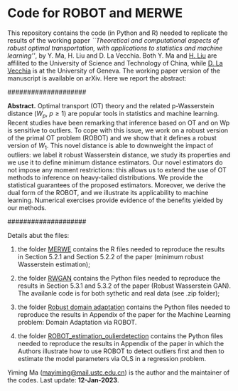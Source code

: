 # Code for ROBOT and MERWE

This repository contains the code (in Python and R) needed to replicate the results of the working paper 
*``Theoretical and computational aspects of robust optimal transportation, with applications to statistics and machine learning''*, by Y. Ma, H. Liu and D. La Vecchia. Both Y. Ma and [H. Liu](https://bs.ustc.edu.cn/english/profile-1845.html) are affilited to the University of Science and Technology of China, while [D. La Vecchia](https://sites.google.com/view/davidelavecchia/home) is at the University of Geneva. The working paper version of the manuscript is available on arXiv. Here we report the abstract:

####################

**Abstract.** Optimal transport (OT) theory and the related p-Wasserstein distance ($W_{p}$, $p \geq 1$) are popular tools in statistics and machine learning. Recent studies have been remarking that inference based on OT and on Wp is sensitive to outliers. To cope with this issue, we work on a robust version of the primal OT problem (ROBOT) and we show that it defines a robust version of $W_1$. This novel distance is able to downweight the impact of outliers: we label it robust Wasserstein distance, we study its properties and we use it to define minimum distance estimators. Our novel estimators do not impose any moment restrictions: this allows us to extend the use of OT methods to inference on heavy-tailed distributions. We provide the statistical guarantees of the proposed estimators. Moreover, we derive the dual form of the ROBOT, and we illustrate its applicability to machine learning. Numerical exercises provide evidence of the benefits yielded by our methods.

####################


Details abut the files:

1. the folder [MERWE](https://github.com/dvdlvc/Robust-optimal-transportation/tree/main/MERWE) contains the R files needed to reproduce the results in Section 5.2.1 and Section 5.2.2 of the paper (minimum robust Wasserstein estimation);

2. the folder [RWGAN](https://github.com/dvdlvc/Robust-optimal-transportation/tree/main/RWGAN) contains the Python files needed to reproduce the results in Section 5.3.1 and 5.3.2 of the paper (Robust Wasserstein GAN). The availanle code is for both sythetic and real data (see .zip folder);

3. the folder [Robust domain adaptation](https://github.com/dvdlvc/Robust-optimal-transportation/tree/main/Robust_domain_adatation) contains the Python files needed to reproduce the results in Appendix of the paper for the Machine Learning problem: Domain Adaptation via ROBOT.

4. the folder [ROBOT_estimation_oulierdetection](https://github.com/dvdlvc/Robust-optimal-transportation/tree/main/ROBOT_estimation_oulierdetection) contains the Python files needed to reproduce the results in Appendix of the paper in which the Authors illustrate how to use ROBOT to detect outliers first and then to estimate the model parameters via OLS in a regression problem.


Yiming Ma (mayiming@mail.ustc.edu.cn) is the author and the maintainer of the codes. Last update: **12-Jan-2023**.



